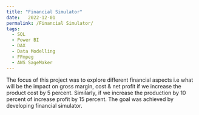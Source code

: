 ```yaml
---
title: "Financial Simulator"
date:   2022-12-01
permalink: /Financial Simulator/
tags:
  - SQL
  - Power BI
  - DAX
  - Data Modelling
  - FFmpeg
  - AWS SageMaker 
---
```


The focus of this project was to explore different financial aspects i.e what will be the impact on gross margin, cost & net profit if we increase the product cost by 5 percent. Similarly, if we increase the production by 10 percent of increase profit by 15 percent. The goal was achieved by developing financial simulator.




